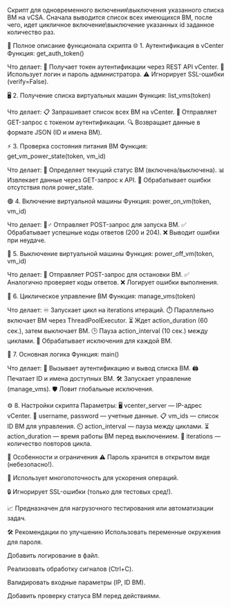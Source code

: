 Скрипт для одновременного включения\выключения указанного списка ВМ на vCSA. Сначала выводится список всех имеющихся ВМ, после чего, идет цикличное включение\выключение указанных id  заданное количество раз.

📜 Полное описание функционала скрипта
🌐 1. Аутентификация в vCenter
Функция: get_auth_token()

Что делает:
🔐 Получает токен аутентификации через REST API vCenter.
🔑 Использует логин и пароль администратора.
⚠️ Игнорирует SSL-ошибки (verify=False).

🖥️ 2. Получение списка виртуальных машин
Функция: list_vms(token)

Что делает:
📋 Запрашивает список всех ВМ на vCenter.
📡 Отправляет GET-запрос с токеном аутентификации.
🔍 Возвращает данные в формате JSON (ID и имена ВМ).

⚡ 3. Проверка состояния питания ВМ
Функция: get_vm_power_state(token, vm_id)

Что делает:
🔌 Определяет текущий статус ВМ (включена/выключена).
📊 Извлекает данные через GET-запрос к API.
🚨 Обрабатывает ошибки отсутствия поля power_state.

🟢 4. Включение виртуальной машины
Функция: power_on_vm(token, vm_id)

Что делает:
🏃♂️ Отправляет POST-запрос для запуска ВМ.
✅ Обрабатывает успешные коды ответов (200 и 204).
❌ Выводит ошибки при неудаче.

🔴 5. Выключение виртуальной машины
Функция: power_off_vm(token, vm_id)

Что делает:
🛑 Отправляет POST-запрос для остановки ВМ.
✅ Аналогично проверяет коды ответов.
❌ Логирует ошибки выполнения.

🔄 6. Циклическое управление ВМ
Функция: manage_vms(token)

Что делает:
♾️ Запускает цикл на iterations итераций.
⏱️ Параллельно включает ВМ через ThreadPoolExecutor.
⏳ Ждет action_duration (60 сек.), затем выключает ВМ.
🕒 Пауза action_interval (10 сек.) между циклами.
🚦 Обрабатывает исключения для каждой ВМ.

🚀 7. Основная логика
Функция: main()

Что делает:
🔄 Вызывает аутентификацию и вывод списка ВМ.
🖨️ Печатает ID и имена доступных ВМ.
🛠️ Запускает управление (manage_vms).
🛡️ Ловит глобальные исключения.

⚙️ 8. Настройки скрипта
Параметры:
🖥️ vcenter_server — IP-адрес vCenter.
👤 username, password — учетные данные.
📋 vm_ids — список ID ВМ для управления.
⏲️ action_interval — пауза между циклами.
⏳ action_duration — время работы ВМ перед выключением.
🔁 iterations — количество повторов цикла.

🚨 Особенности и ограничения
⚠️ Пароль хранится в открытом виде (небезопасно!).

🔄 Использует многопоточность для ускорения операций.

🔒 Игнорирует SSL-ошибки (только для тестовых сред!).

📈 Предназначен для нагрузочного тестирования или автоматизации задач.

🛠️ Рекомендации по улучшению
Использовать переменные окружения для пароля.

Добавить логирование в файл.

Реализовать обработку сигналов (Ctrl+C).

Валидировать входные параметры (IP, ID ВМ).

Добавить проверку статуса ВМ перед действиями.
